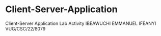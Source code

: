 # Client-Server-Application
Client-Server Application Lab Activity
IBEAWUCHI EMMANUEL IFEANYI VUG/CSC/22/8079
